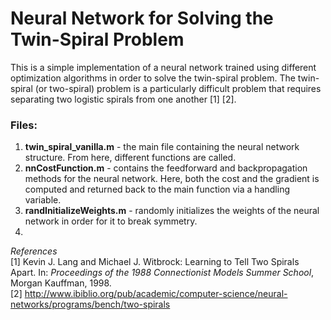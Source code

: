 # Neural Network for Solving the Twin-Spiral Problem
This is a simple implementation of a neural network trained using different optimization algorithms in order to solve the twin-spiral problem. The twin-spiral (or two-spiral) problem is a particularly difficult problem that requires separating two logistic spirals from one another [1] [2]. 

### Files:
1. **twin_spiral_vanilla.m** - the main file containing the neural network structure. From here, different functions are called. 
2. **nnCostFunction.m** - contains the feedforward and backpropagation methods for the neural network. Here, both the cost and the gradient is computed and returned back to the main function via a handling variable.
3. **randInitializeWeights.m** - randomly initializes the weights of the neural network in order for it to break symmetry.
4. 

*References*  
[1] Kevin J. Lang and Michael J. Witbrock: Learning to Tell Two Spirals Apart. In: *Proceedings of the 1988 Connectionist Models Summer School*, Morgan Kauffman, 1998.  
[2] http://www.ibiblio.org/pub/academic/computer-science/neural-networks/programs/bench/two-spirals
